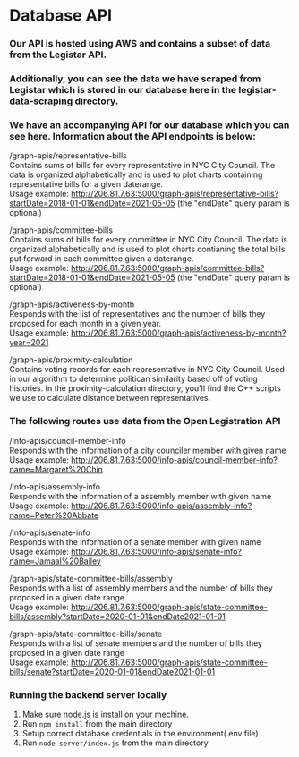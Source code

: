 # Database API
### Our API is hosted using AWS and contains a subset of data from the Legistar API.
### Additionally, you can see the data we have scraped from Legistar which is stored in our database here in the legistar-data-scraping directory.
### We have an accompanying API for our database which you can see here. Information about the API endpoints is below:

/graph-apis/representative-bills\
Contains sums of bills for every representative in NYC City Council. The data is organized alphabetically and is used to plot charts containing representative bills for a given daterange.\
Usage example: http://206.81.7.63:5000/graph-apis/representative-bills?startDate=2018-01-01&endDate=2021-05-05 (the "endDate" query param is optional)

/graph-apis/committee-bills\
Contains sums of bills for every committee in NYC City Council. The data is organized alphabetically and is used to plot charts contianing the total bills put forward in each committee given a daterange.\
Usage example: http://206.81.7.63:5000/graph-apis/committee-bills?startDate=2018-01-01&endDate=2021-05-05 (the "endDate" query param is optional)

/graph-apis/activeness-by-month\
Responds with the list of representatives and the number of bills they proposed for each month in a given year.\
Usage example: http://206.81.7.63:5000/graph-apis/activeness-by-month?year=2021

/graph-apis/proximity-calculation\
Contains voting records for each representative in NYC City Council. Used in our algorithm to determine politican similarity based off of voting histories. 
In the proximity-calculation directory, you'll find the C++ scripts we use to calculate distance between representatives.

### The following routes use data from the Open Legistration API
/info-apis/council-member-info\
Responds with the information of a city counciler member with given name\
Usage example:  http://206.81.7.63:5000/info-apis/council-member-info?name=Margaret%20Chin 


/info-apis/assembly-info\
Responds with the information of a assembly member with given name\
Usage example:  http://206.81.7.63:5000/info-apis/assembly-info?name=Peter%20Abbate 

/info-apis/senate-info\
Responds with the information of a senate member with given name\
Usage example:  http://206.81.7.63:5000/info-apis/senate-info?name=Jamaal%20Bailey 

/graph-apis/state-committee-bills/assembly\
Responds with a list of assembly members and the number of bills they proposed in a given date range\
Usage example:  http://206.81.7.63:5000/graph-apis/state-committee-bills/assembly?startDate=2020-01-01&endDate2021-01-01

/graph-apis/state-committee-bills/senate\
Responds with a list of senate members and the number of bills they proposed in a given date range\
Usage example:  http://206.81.7.63:5000/graph-apis/state-committee-bills/senate?startDate=2020-01-01&endDate2021-01-01


### Running the backend server locally
1. Make sure node.js is install on your mechine.
2. Run `npm install` from the main directory
3. Setup correct database credentials in the environment(.env file)
4. Run `node server/index.js` from the main directory
